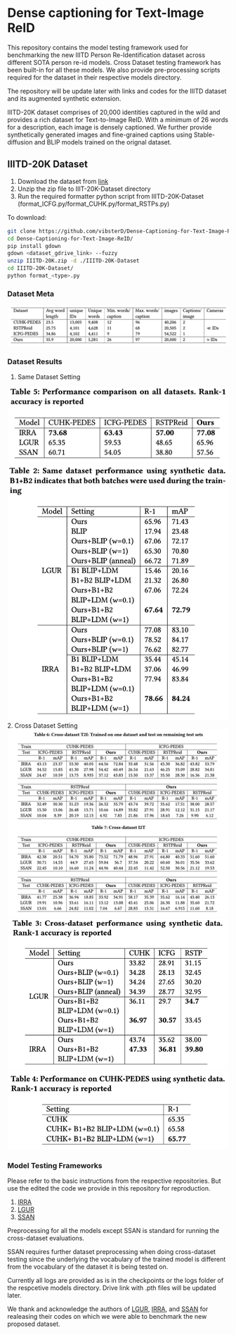 # Dense captioning for Text-Image ReID

This repository contains the model testing framework used for benchmarking the new IIITD Person Re-Identification dataset across different SOTA person re-id models. Cross Dataset testing framework has been built-in for all these models. We also provide pre-processing scripts required for the dataset in their respective models directory.

The repository will be update later with links and codes for the IIITD dataset and its augmented synthetic extension. 

IIITD-20K dataset comprises of 20,000 identities captured in the wild and provides a rich dataset for Text-to-Image ReID. With a minimum of 26 words for a description, each image is densely captioned. We further provide synthetically generated images and fine-grained captions using Stable-diffusion and BLIP models trained on the orignal dataset. 


## IIITD-20K Dataset

1. Download the dataset from [link](https://drive.google.com/file/d/1oG0a4WQfkEeL_NKajtMQvY4yFnZ5jDJ8/view)
2. Unzip the zip file to IIIT-20K-Dataset directory 
3. Run the required formatter python script from IIITD-20K-Dataset (format_ICFG.py/format_CUHK.py/format_RSTPs.py)

To download:
```bash
git clone https://github.com/vibsterD/Dense-Captioning-for-Text-Image-ReID.git
cd Dense-Captioning-for-Text-Image-ReID/
pip install gdown 
gdown <dataset_gdrive_link> --fuzzy
unzip IIITD-20K.zip -d ./IIITD-20K-Dataset
cd IIITD-20K-Dataset/
python format_<type>.py
```

### Dataset Meta 

<img src="./figures/dataset-meta.png">

### Dataset Results

1. Same Dataset Setting 
<img src="./figures/datasets-normal.png">
<img src="./figures/augmented-synthetic-dataset.png">
2. Cross Dataset Setting
<img src="./figures/cross-dataset.png">
<img src="./figures/cross-dataset-synthetic-1.png">
<img src="./figures/cross-dataset-synthetic-2.png">

### Model Testing Frameworks 
Please refer to the basic instructions from the respective repositories. But use the edited the code we provide in this repository for reproduction.

1. [IRRA](https://github.com/anosorae/irra) 
2. [LGUR](https://github.com/ZhiyinShao-H/LGUR)
3. [SSAN](https://github.com/zifyloo/SSAN)

Preprocessing for all the models except SSAN is standard for running the cross-dataset evaluations. 

SSAN requires further dataset preprocessing when doing cross-dataset testing since the underlying the vocabulary of the trained model is different from the vocabulary of the dataset it is being tested on. 

Currently all logs are provided as is in the checkpoints or the logs folder of the respcetive models directory. Drive link with .pth files will be updated later. 

We thank and acknowledge the authors of [LGUR](https://github.com/ZhiyinShao-H/LGUR), [IRRA](https://github.com/anosorae/irra), and [SSAN](https://github.com/zifyloo/SSAN) for realeasing their codes on which we were able to benchmark the new proposed dataset. 
